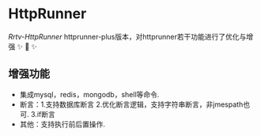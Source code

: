 
# HttpRunner

*Rrtv-HttpRunner* httprunner-plus版本，对httprunner若干功能进行了优化与增强 ✨ 🚀 ✨


## 增强功能

- 集成mysql，redis，mongodb，shell等命令.
- 断言：1.支持数据库断言 2.优化断言逻辑，支持字符串断言，非jmespath也可. 3.if断言
- 其他：支持执行前后置操作.


